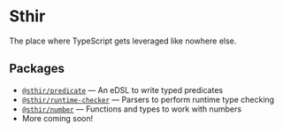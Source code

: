 # Sthir

The place where TypeScript gets leveraged like nowhere else.

## Packages

- [`@sthir/predicate`](https://github.com/devanshj/sthir/tree/main/packages/predicate) — An eDSL to write typed predicates
- [`@sthir/runtime-checker`](https://github.com/devanshj/sthir/tree/main/packages/runtime-checker) — Parsers to perform runtime type checking
- [`@sthir/number`](https://github.com/devanshj/sthir/tree/main/packages/number) — Functions and types to work with numbers
- More coming soon!
